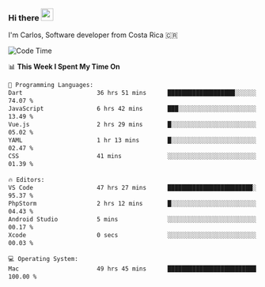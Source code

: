 ### Hi there <img src="https://media.giphy.com/media/hvRJCLFzcasrR4ia7z/giphy.gif" width="25px" height="25px">

I'm Carlos, Software developer from Costa Rica 🇨🇷

[//]: # (<a href="https://app.daily.dev/carum98"><img src="https://github.com/carum98/carum98/blob/main/devcard.svg" width="400" alt="Carlos Umaña Acevedo's Dev Card"/></a>)


<!--START_SECTION:waka-->
![Code Time](http://img.shields.io/badge/Code%20Time-11%2C253%20hrs%2015%20mins-blue)

📊 **This Week I Spent My Time On** 

```text
💬 Programming Languages: 
Dart                     36 hrs 51 mins      ███████████████████░░░░░░   74.07 % 
JavaScript               6 hrs 42 mins       ███░░░░░░░░░░░░░░░░░░░░░░   13.49 % 
Vue.js                   2 hrs 29 mins       █░░░░░░░░░░░░░░░░░░░░░░░░   05.02 % 
YAML                     1 hr 13 mins        █░░░░░░░░░░░░░░░░░░░░░░░░   02.47 % 
CSS                      41 mins             ░░░░░░░░░░░░░░░░░░░░░░░░░   01.39 % 

🔥 Editors: 
VS Code                  47 hrs 27 mins      ████████████████████████░   95.37 % 
PhpStorm                 2 hrs 12 mins       █░░░░░░░░░░░░░░░░░░░░░░░░   04.43 % 
Android Studio           5 mins              ░░░░░░░░░░░░░░░░░░░░░░░░░   00.17 % 
Xcode                    0 secs              ░░░░░░░░░░░░░░░░░░░░░░░░░   00.03 % 

💻 Operating System: 
Mac                      49 hrs 45 mins      █████████████████████████   100.00 % 
```


<!--END_SECTION:waka-->
